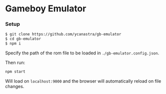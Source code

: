 # Gameboy Emulator

### Setup
```sh
$ git clone https://github.com/ycanastra/gb-emulator
$ cd gb-emulator
$ npm i
```

Specify the path of the rom file to be loaded in `./gb-emulator.config.json`.

Then run:
```sh
npm start
```

Will load on `localhost:9000` and the browser will automatically reload on file changes.
